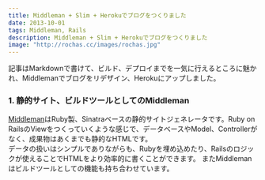 ```yaml
---
title: Middleman + Slim + Herokuでブログをつくりました
date: 2013-10-01
tags: Middleman, Rails
description: Middleman + Slim + Herokuでブログをつくりました
image: "http://rochas.cc/images/rochas.jpg"
---
```


記事はMarkdownで書けて、ビルド、デプロイまでを一気に行えるところに魅かれ、Middlemanでブログをリデザイン、Herokuにアップしました。  

### 1. 静的サイト、ビルドツールとしてのMiddleman
[Middleman](http://middlemanjp.github.io/)はRuby製、Sinatraベースの静的サイトジェネレータです。Ruby on RailsのViewをつくっていくような感じで、データベースやModel、Controllerがなく、成果物はあくまでも静的なHTMLです。  
データの扱いはシンプルでありながらも、Rubyを埋め込めたり、Railsのロジックが使えることでHTMLをより効率的に書くことができます。
またMiddlemanはビルドツールとしての機能も持ち合わせています。















